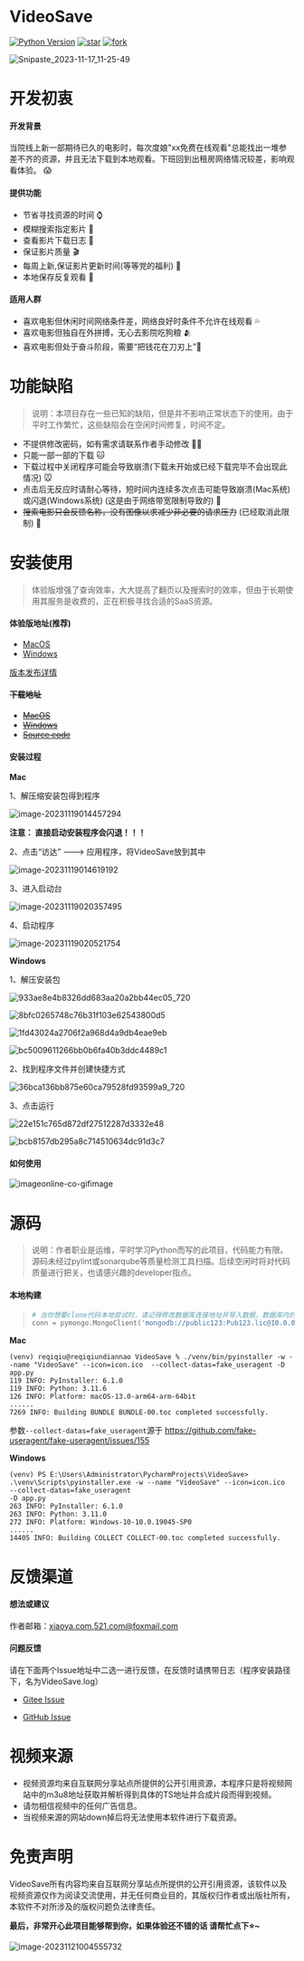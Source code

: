 # VideoSave

[![Python Version](https://img.shields.io/badge/python-3.11+-green)](https://www.python.org)
[![star](https://gitee.com/shiya_liu/VideoSave/badge/star.svg?theme=white)](https://gitee.com/shiya_liu/VideoSave/stargazers)
[![fork](https://gitee.com/shiya_liu/VideoSave/badge/fork.svg?theme=white)](https://gitee.com/shiya_liu/VideoSave/members)

![Snipaste_2023-11-17_11-25-49](assets/Snipaste_2023-11-17_11-25-49.png)

# 开发初衷

#### 开发背景

当院线上新一部期待已久的电影时，每次度娘"xx免费在线观看"总能找出一堆参差不齐的资源，并且无法下载到本地观看。下班回到出租房网络情况较差，影响观看体验。 😱

#### 提供功能

- 节省寻找资源的时间 ⌚️
- 模糊搜索指定影片 🐴
- 查看影片下载日志 🦜
- 保证影片质量 🎬
- 每周上新,保证影片更新时间(等等党的福利) 🎦
- 本地保存反复观看 🌹

#### 适用人群

- 喜欢电影但休闲时间网络条件差，网络良好时条件不允许在线观看 💦
- 喜欢电影但独自在外拼搏，无心去影院吃狗粮 🫂
- 喜欢电影但处于奋斗阶段，需要“把钱花在刀刃上”💪

# 功能缺陷

> 说明：本项目存在一些已知的缺陷，但是并不影响正常状态下的使用。由于平时工作繁忙，这些缺陷会在空闲时间修复，时间不定。



- 不提供修改密码，如有需求请联系作者手动修改 ✋🏻
- 只能一部一部的下载 🐱
- 下载过程中关闭程序可能会导致崩溃(下载未开始或已经下载完毕不会出现此情况) 🐭
- 点击后无反应时请耐心等待，短时间内连续多次点击可能导致崩溃(Mac系统)或闪退(Windows系统) (这是由于网络带宽限制导致的) 🐍
- ~~搜索电影只会反馈名称，没有图像以求减少非必要的请求压力~~  (已经取消此限制) 🐲

# 安装使用

> 体验版增强了查询效率，大大提高了翻页以及搜索时的效率，但由于长期使用其服务是收费的，正在积极寻找合适的SaaS资源。

#### 体验版地址(推荐)

- [MacOS](https://gitee.com/shiya_liu/VideoSave/releases/download/v0.2/VideoSave_macos.zip)
- [Windows](https://gitee.com/shiya_liu/VideoSave/releases/download/v0.2/VideoSave_windows.zip)

[版本发布详情](https://gitee.com/shiya_liu/VideoSave/releases)

#### ~~下载地址~~

- ~~[MacOS](https://gitee.com/shiya_liu/VideoSave/releases/download/v1.0/VideoSave_macos.zip)~~
- ~~[Windows](https://gitee.com/shiya_liu/VideoSave/releases/download/v1.0/VideoSave_windows.zip)~~
- ~~[Source code](https://gitee.com/shiya_liu/VideoSave/archive/refs/tags/v1.0.tar.gz)~~

#### 安装过程

**Mac**

1、解压缩安装包得到程序

![image-20231119014457294](assets/image-20231119014457294.png)

**注意： 直接启动安装程序会闪退！！！**

2、点击“访达” ---> 应用程序，将VideoSave放到其中

![image-20231119014619192](assets/image-20231119014619192.png)

3、进入启动台

![image-20231119020357495](assets/image-20231119020357495.png)

4、启动程序

![image-20231119020521754](assets/image-20231119020521754.png)



**Windows**

1、解压安装包

![933ae8e4b8326dd683aa20a2bb44ec05_720](assets/933ae8e4b8326dd683aa20a2bb44ec05_720.jpg)

![8bfc0265748c76b31f103e62543800d5](assets/8bfc0265748c76b31f103e62543800d5.jpg)

![1fd43024a2706f2a968d4a9db4eae9eb](assets/1fd43024a2706f2a968d4a9db4eae9eb.jpg)

![bc5009611266bb0b6fa40b3ddc4489c1](assets/bc5009611266bb0b6fa40b3ddc4489c1.jpg)

2、找到程序文件并创建快捷方式

![36bca136bb875e60ca79528fd93599a9_720](assets/36bca136bb875e60ca79528fd93599a9_720.jpg)

3、点击运行

![22e151c765d872df27512287d3332e48](assets/22e151c765d872df27512287d3332e48.jpg)

![bcb8157db295a8c714510634dc91d3c7](assets/bcb8157db295a8c714510634dc91d3c7.jpg)

#### 如何使用

![imageonline-co-gifimage](assets/imageonline-co-gifimage.gif)

# 源码

> 说明：作者职业是运维，平时学习Python而写的此项目，代码能力有限。源码未经过pylint或sonarqube等质量检测工具扫描。后续空闲时将对代码质量进行把关，也请感兴趣的developer指点。

#### 本地构建

> ```python
> # 当你想要clone代码本地尝试时，请记得修改数据库连接地址并导入数据，数据库内的电影数据请自行寻找资源。release软件包中已经设置为有效连接地址，源码中是本地VMware虚拟机的地址，请不要尝试连接。
> conn = pymongo.MongoClient('mongodb://public123:Pub123.lic@10.0.0.18:27017/?authSource=video')
> ```

**Mac**

```shell
(venv) reqiqiu@reqiqiundiannao VideoSave % ./venv/bin/pyinstaller -w --name "VideoSave" --icon=icon.ico  --collect-datas=fake_useragent -D app.py
119 INFO: PyInstaller: 6.1.0
119 INFO: Python: 3.11.6
126 INFO: Platform: macOS-13.0-arm64-arm-64bit
......
7269 INFO: Building BUNDLE BUNDLE-00.toc completed successfully.
```

参数`--collect-datas=fake_useragent`源于 https://github.com/fake-useragent/fake-useragent/issues/155

**Windows**

```shell
(venv) PS E:\Users\Administrator\PycharmProjects\VideoSave> .\venv\Scripts\pyinstaller.exe -w --name "VideoSave" --icon=icon.ico  --collect-datas=fake_useragent 
-D app.py
263 INFO: PyInstaller: 6.1.0
263 INFO: Python: 3.11.0
272 INFO: Platform: Windows-10-10.0.19045-SP0
......
14405 INFO: Building COLLECT COLLECT-00.toc completed successfully.
```

# 反馈渠道

#### 想法或建议

作者邮箱：xiaoya.com.521.com@foxmail.com

#### 问题反馈

请在下面两个Issue地址中二选一进行反馈，在反馈时请携带日志（程序安装路径下，名为VideoSave.log）

- [Gitee Issue](https://gitee.com/shiya_liu/VideoSave/issues)

- [GitHub Issue](https://github.com/LiuShiYa-github/VideoSave/issues)

# 视频来源

- 视频资源均来自互联网分享站点所提供的公开引用资源，本程序只是将视频网站中的m3u8地址获取并解析得到具体的TS地址并合成片段而得到视频。
- 请勿相信视频中的任何广告信息。
- 当视频来源的网站down掉后将无法使用本软件进行下载资源。

# 免责声明
VideoSave所有内容均来自互联网分享站点所提供的公开引用资源，该软件以及视频资源仅作为阅读交流使用，并无任何商业目的，其版权归作者或出版社所有，本软件不对所涉及的版权问题负法律责任。



**最后，非常开心此项目能够帮到你，如果体验还不错的话 请帮忙点下⭐️~**  

![image-20231121004555732](assets/image-20231121004555732.png)



